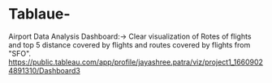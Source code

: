 # Tablaue-
Airport Data Analysis Dashboard:->
Clear visualization of Rotes of flights and top 5 distance covered by flights and routes covered by flights from "SFO".
https://public.tableau.com/app/profile/jayashree.patra/viz/project1_16609024891310/Dashboard3
